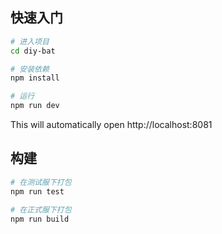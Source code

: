 ## 快速入门

```bash
# 进入项目
cd diy-bat

# 安装依赖
npm install

# 运行
npm run dev
```

This will automatically open http://localhost:8081

## 构建

```bash
# 在测试服下打包
npm run test

# 在正式服下打包
npm run build
```
